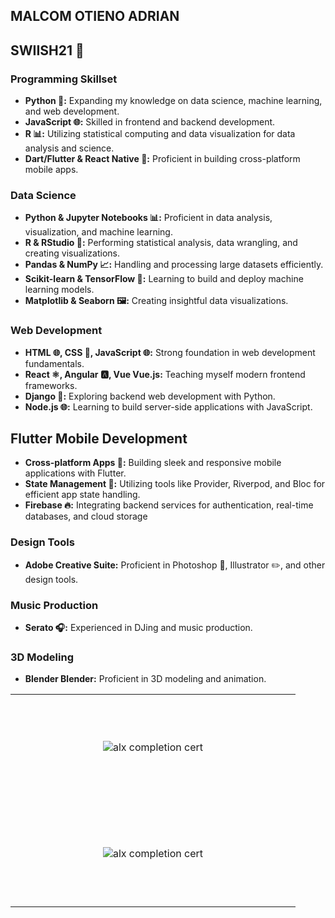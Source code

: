<table align="center">
<tr>
   <td align="center" width="440" height="170">
        <img src="https://imgur.com/a/Noa4uSR" alt="alx completion cert" />
      <br> 
    </td> 
</tr>
<tr>
     <td align="center" width="440" height="170">
        <img src="https://imgur.com/a/Noa4uSR" alt="alx completion cert" />
      <br> 
    </td> 
</tr>
  
## MALCOM OTIENO ADRIAN 
## SWIISH21  🏀

### Programming Skillset
* **Python 🐍:** Expanding my knowledge on data science, machine learning, and web development.
* **JavaScript 🌐:** Skilled in frontend and backend development.
* **R 📊:** Utilizing statistical computing and data visualization for data analysis and science.
* **Dart/Flutter & React Native 📱:** Proficient in building cross-platform mobile apps.

### Data Science
* **Python & Jupyter Notebooks 📊:** Proficient in data analysis, visualization, and machine learning.
* **R & RStudio 📘:** Performing statistical analysis, data wrangling, and creating visualizations.
* **Pandas & NumPy 📈:** Handling and processing large datasets efficiently.
* **Scikit-learn & TensorFlow 🤖:** Learning to build and deploy machine learning models.
* **Matplotlib & Seaborn 🖼️:** Creating insightful data visualizations.

### Web Development
* **HTML 🌐, CSS 🎨, JavaScript 🌐:** Strong foundation in web development fundamentals.
* **React ⚛️, Angular 🅰️, Vue Vue.js:** Teaching myself modern frontend frameworks.
* **Django 🐘:** Exploring backend web development with Python.
* **Node.js 🌐:** Learning to build server-side applications with JavaScript.

## Flutter Mobile Development
* **Cross-platform Apps 📱:** Building sleek and responsive mobile applications with Flutter.
* **State Management 🧩:** Utilizing tools like Provider, Riverpod, and Bloc for efficient app state handling.
* **Firebase 🔥:** Integrating backend services for authentication, real-time databases, and cloud storage

### Design Tools
* **Adobe Creative Suite:** Proficient in Photoshop 🎨, Illustrator ✏️, and other design tools.

### Music Production
* **Serato 🎧:** Experienced in DJing and music production.

### 3D Modeling
* **Blender Blender:** Proficient in 3D modeling and animation.

